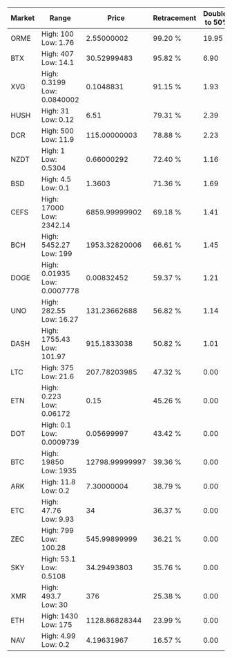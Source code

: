 | Market | Range | Price| Retracement | Doubles to 50% |
| --- | --- | --- | --- | --- |
| ORME | High: 100<br />Low: 1.76 | 2.55000002 | 99.20 % | 19.95 |
| BTX | High: 407<br />Low: 14.1 | 30.52999483 | 95.82 % | 6.90 |
| XVG | High: 0.3199<br />Low: 0.0840002 | 0.1048831 | 91.15 % | 1.93 |
| HUSH | High: 31<br />Low: 0.12 | 6.51 | 79.31 % | 2.39 |
| DCR | High: 500<br />Low: 11.9 | 115.00000003 | 78.88 % | 2.23 |
| NZDT | High: 1<br />Low: 0.5304 | 0.66000292 | 72.40 % | 1.16 |
| BSD | High: 4.5<br />Low: 0.1 | 1.3603 | 71.36 % | 1.69 |
| CEFS | High: 17000<br />Low: 2342.14 | 6859.99999902 | 69.18 % | 1.41 |
| BCH | High: 5452.27<br />Low: 199 | 1953.32820006 | 66.61 % | 1.45 |
| DOGE | High: 0.01935<br />Low: 0.0007778 | 0.00832452 | 59.37 % | 1.21 |
| UNO | High: 282.55<br />Low: 16.27 | 131.23662688 | 56.82 % | 1.14 |
| DASH | High: 1755.43<br />Low: 101.97 | 915.1833038 | 50.82 % | 1.01 |
| LTC | High: 375<br />Low: 21.6 | 207.78203985 | 47.32 % | 0.00 |
| ETN | High: 0.223<br />Low: 0.06172 | 0.15 | 45.26 % | 0.00 |
| DOT | High: 0.1<br />Low: 0.0009739 | 0.05699997 | 43.42 % | 0.00 |
| BTC | High: 19850<br />Low: 1935 | 12798.99999997 | 39.36 % | 0.00 |
| ARK | High: 11.8<br />Low: 0.2 | 7.30000004 | 38.79 % | 0.00 |
| ETC | High: 47.76<br />Low: 9.93 | 34 | 36.37 % | 0.00 |
| ZEC | High: 799<br />Low: 100.28 | 545.99899999 | 36.21 % | 0.00 |
| SKY | High: 53.1<br />Low: 0.5108 | 34.29493803 | 35.76 % | 0.00 |
| XMR | High: 493.7<br />Low: 30 | 376 | 25.38 % | 0.00 |
| ETH | High: 1430<br />Low: 175 | 1128.86828344 | 23.99 % | 0.00 |
| NAV | High: 4.99<br />Low: 0.2 | 4.19631967 | 16.57 % | 0.00 |

